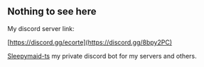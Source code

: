 ## Nothing to see here

My discord server link:

[https://discord.gg/ecorte](https://discord.gg/8bpy2PC)

[Sleepymaid-ts](https://github.com/Le-monde-dEcorte/sleepymaid-ts) my private discord bot for my servers and others.
